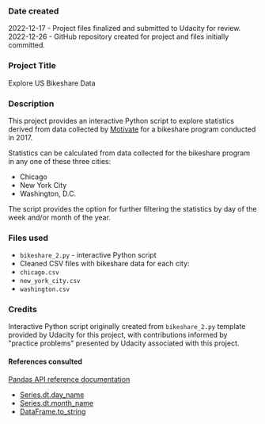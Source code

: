 ### Date created
2022-12-17 - Project files finalized and submitted to Udacity for review.
2022-12-26 - GitHub repository created for project and files initially committed.

### Project Title
Explore US Bikeshare Data

### Description
This project provides an interactive Python script to explore statistics derived from data collected by [Motivate](https://motivateco.com/) for a bikeshare program conducted in 2017.

Statistics can be calculated from data collected for the bikeshare program in any one of these three cities:
- Chicago
- New York City
- Washington, D.C.

The script provides the option for further filtering the statistics by day of the week and/or month of the year.

### Files used
- `bikeshare_2.py` - interactive Python script
- Cleaned CSV files with bikeshare data for each city:
 - `chicago.csv`
 - `new_york_city.csv`
 - `washington.csv`

### Credits
Interactive Python script originally created from `bikeshare_2.py` template provided by Udacity for this project, with contributions informed by "practice problems" presented by Udacity associated with this project.

#### References consulted
[Pandas API reference documentation](https://pandas.pydata.org/pandas-docs/stable/reference/)
- [Series.dt.day_name](https://pandas.pydata.org/pandas-docs/stable/reference/api/pandas.Series.dt.day_name.html)
- [Series.dt.month_name](https://pandas.pydata.org/pandas-docs/stable/reference/api/pandas.Series.dt.month_name.html)
- [DataFrame.to_string](https://pandas.pydata.org/pandas-docs/stable/reference/api/pandas.DataFrame.to_string.html)

